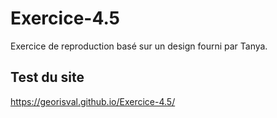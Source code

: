 # Exercice-4.5
Exercice de reproduction basé sur un design fourni par Tanya.

## Test du site
https://georisval.github.io/Exercice-4.5/
